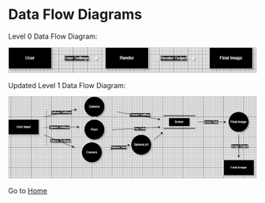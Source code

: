 # Data Flow Diagrams

Level 0 Data Flow Diagram:

![Level 0 DFD](https://github.com/gettingera/Blunder/blob/main/docs/diagrams/class_diagrams/Raytracer%20DFD.drawio%20(1).png)

Updated Level 1 Data Flow Diagram:

![Updated Level 1 DFD](https://github.com/gettingera/Blunder/blob/main/docs/diagrams/class_diagrams/LvL1DFD.drawio%20(4).png)

Go to [Home](https://github.com/gettingera/Blunder)
